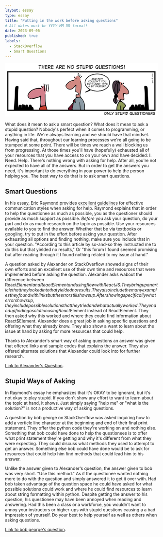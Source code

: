 ```yaml
---
layout: essay
type: essay
title: "Putting in the work before asking questions"
# All dates must be YYYY-MM-DD format!
date: 2023-09-06
published: true
labels:
  - StackOverflow
  - Smart Questions
---
```


<!-- <img width="450px" class="rounded float-start pe-4" src="../img/no-stupid-questions.png"> -->
<img class="img-fluid" src="../img/no-stupid-questions.png">

What does it mean to ask a smart question? What does it mean to ask a stupid question? Nobody's perfect when it comes to programming, or anything in life. We're always learning and we should have that mindset. Having said that, throughout our learning processes we're all going to be stumped at some point. There will be times we reach a wall blocking us from progressing. At those times you'll have (hopefully) exhausted all of your resources that you have access to on your own and have decided: I. Need. Help. There's nothing wrong with asking for help. After all, you're not expected to have all of the answers. But in order to get the answers you need, it's important to do everything in your power to help the person helping you. The best way to do that is to ask smart questions.

## Smart Questions

In his essay, Eric Raymond provides [excellent guidelines](http://www.catb.org/esr/faqs/smart-questions.html) for effective communication styles when asking for help. Raymond explains that in order to help the questionee as much as possible, you as the questioner should provide as much support as possible. *Before* you ask your question, do your part and do as much research on the topic as possible. Use your resources available to you to find the answer. Whether that be via textbooks or googling, try to put in the effort before asking your question.
After exhausting all options and finding nothing, make sure you include that in your question. "According to this article by so-and-so they instructed me to do this but that yielded no results," Or "this forum I found seemed promising but after reading through it I found nothing related to my issue at hand."

A question asked by Alexander on StackOverflow showed signs of their own efforts and an excellent use of their own time and resources that were implemented before asking the question. Alexander asks wabout the difference between React$Element and ReactElement and using flow with ReactJS. They bring up an article that they looked into that yielded no results. They also include the many examples they found with links but the error still shows up. After showing specifically what error shows up, they include possible solutions that they tried and what actually worked. They ended up finding a solution using React$Element instead of ReactElement. They then asked why this worked and where they could find information about React$Element.
Alexander does a great job in asking specific questions and offering what they already know. They also show a want to learn about the issue at hand by asking for more resources that could help.

Thanks to Alexander's smart way of asking questions an answer was given that offered links and sample codes that explains the answer. They also offered alternate solutions that Alexander could look into for further research.

[Link to Alexander's Question](https://stackoverflow.com/questions/44374219/what-the-different-between-reactelement-and-reactelement).

## Stupid Ways of Asking

In Raymond's essay he emphasizes that it's OKAY to be ignorant, but it's not okay to play stupid. If you don't show any effort to want to learn about the topic at hand, it shows. Just simply saying "help me" or "what is the solution?" is not a productive way of asking questions.

A question by bob george on StackOverflow was asked inquiring how to add a verticle line character at the beginning and end of their final print statement. They offer the python code they're working on and nothing else. Something that bob could have done to help the questionees is to offer what print statement they're getting and why it's different from what they were expecting. They could discuss what methods they used to attempt to get an answer. Something else bob could have done would be to ask for resources that could help him find methods that could lead him to his answer.

Unlike the answer given to Alexander's question, the answer given to bob was very short. "Use this method." As if the questionee wanted nothing more to do with the question and simply answered it to get it over with. Had bob taken advantage of the question space he could have asked for what possible solutions could work and where he could find resources to learn about string formatting within python. Despite getting the answer to his question, his questionee may have been annoyed when reading and answering. Had this been a class or a workforce, you wouldn't want to annoy your instructors or higher-ups with stupid questions causing a a bad impression of yourself. Do your best to help yourself as well as others when asking questions.

[Link to bob george's question](https://stackoverflow.com/questions/29724350/how-do-i-add-characters-in-print-statement).
